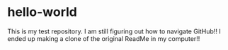 # hello-world
This is my test repository.
I am still figuring out how to navigate GitHub!!
I ended up making a clone of the original ReadMe in my computer!!
